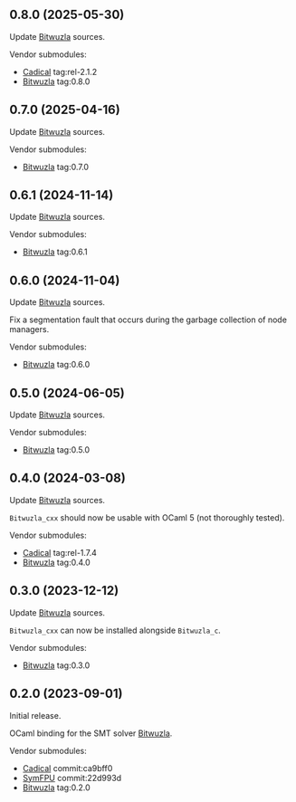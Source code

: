 ## 0.8.0 (2025-05-30)

Update [Bitwuzla](https://github.com/bitwuzla/bitwuzla/releases/tag/0.8.0) sources.

Vendor submodules:
- [Cadical](https://github.com/arminbiere/cadical) tag:rel-2.1.2
- [Bitwuzla](https://github.com/bitwuzla/bitwuzla) tag:0.8.0


## 0.7.0 (2025-04-16)

Update [Bitwuzla](https://github.com/bitwuzla/bitwuzla/releases/tag/0.7.0) sources.

Vendor submodules:
- [Bitwuzla](https://github.com/bitwuzla/bitwuzla) tag:0.7.0


## 0.6.1 (2024-11-14)

Update [Bitwuzla](https://github.com/bitwuzla/bitwuzla/releases/tag/0.6.1) sources.

Vendor submodules:
- [Bitwuzla](https://github.com/bitwuzla/bitwuzla) tag:0.6.1

## 0.6.0 (2024-11-04)

Update [Bitwuzla](https://github.com/bitwuzla/bitwuzla/releases/tag/0.6.0) sources.

Fix a segmentation fault that occurs during the garbage collection of node managers.

Vendor submodules:
- [Bitwuzla](https://github.com/bitwuzla/bitwuzla) tag:0.6.0

## 0.5.0 (2024-06-05)

Update [Bitwuzla](https://github.com/bitwuzla/bitwuzla/releases/tag/0.5.0) sources.

Vendor submodules:
- [Bitwuzla](https://github.com/bitwuzla/bitwuzla) tag:0.5.0

## 0.4.0 (2024-03-08)

Update [Bitwuzla](https://github.com/bitwuzla/bitwuzla/releases/tag/0.4.0) sources.

`Bitwuzla_cxx` should now be usable with OCaml 5 (not thoroughly tested).

Vendor submodules:
- [Cadical](https://github.com/arminbiere/cadical) tag:rel-1.7.4
- [Bitwuzla](https://github.com/bitwuzla/bitwuzla) tag:0.4.0

## 0.3.0 (2023-12-12)

Update [Bitwuzla](https://github.com/bitwuzla/bitwuzla/releases/tag/0.3.0) sources.

`Bitwuzla_cxx` can now be installed alongside `Bitwuzla_c`.

Vendor submodules:
- [Bitwuzla](https://github.com/bitwuzla/bitwuzla) tag:0.3.0

## 0.2.0 (2023-09-01)

Initial release.

OCaml binding for the SMT solver [Bitwuzla](https://bitwuzla.github.io/).

Vendor submodules:
- [Cadical](https://github.com/arminbiere/cadical) commit:ca9bff0
- [SymFPU](https://github.com/martin-cs/symfpu) commit:22d993d
- [Bitwuzla](https://github.com/bitwuzla/bitwuzla) tag:0.2.0
